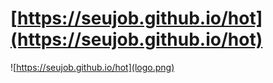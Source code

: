 # [https://seujob.github.io/hot](https://seujob.github.io/hot)
![https://seujob.github.io/hot](logo.png)
